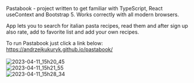 Pastabook - project written to get familiar with TypeScript, React useContext and Bootstrap 5. Works correctly with all modern browsers.

App lets you to search for italian pasta recipes, read them and after sign up also rate, add to favorite list and add your own recipes.

To run Pastabook just click a link below: <br>
https://andrzejkukuryk.github.io/pastabook/
<br><br>
![2023-04-11_15h20_45](https://user-images.githubusercontent.com/101364440/231175788-88d0b27b-ce62-4129-9a8e-b69ab8ef25ad.png)<br>
![2023-04-11_15h21_55](https://user-images.githubusercontent.com/101364440/231176137-c5220465-f8d7-4fa5-9100-037ca9e5252c.png)<br>
![2023-04-11_15h28_34](https://user-images.githubusercontent.com/101364440/231177921-1e4cc853-fd46-43af-8244-69df77d85fe5.png)<br>
